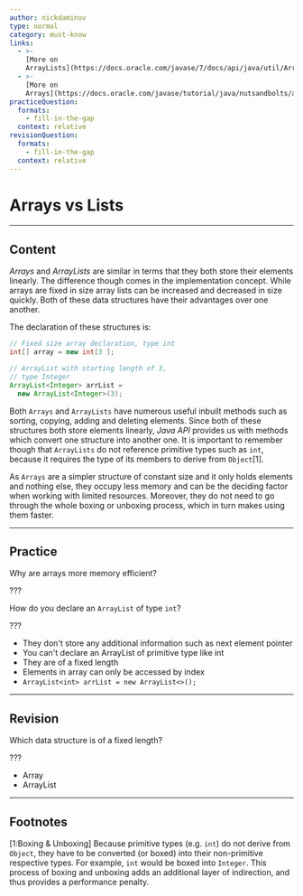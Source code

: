 ```yaml
---
author: nickdaminov
type: normal
category: must-know
links:
  - >-
    [More on
    ArrayLists](https://docs.oracle.com/javase/7/docs/api/java/util/ArrayList.html){website}
  - >-
    [More on
    Arrays](https://docs.oracle.com/javase/tutorial/java/nutsandbolts/arrays.html){website}
practiceQuestion:
  formats:
    - fill-in-the-gap
  context: relative
revisionQuestion:
  formats:
    - fill-in-the-gap
  context: relative
---
```


# Arrays vs Lists


---

## Content

*Arrays* and *ArrayLists* are similar in terms that they both store their elements linearly. The difference though comes in the implementation concept. While arrays are fixed in size array lists can be increased and decreased in size quickly. Both of these data structures have their advantages over one another.

The declaration of these structures is:

```java
// Fixed size array declaration, type int
int[] array = new int[3 ];

// ArrayList with starting length of 3,
// type Integer
ArrayList<Integer> arrList =
  new ArrayList<Integer>(3);
```

Both `Arrays` and `ArrayLists` have numerous useful inbuilt methods such as sorting, copying, adding and deleting elements. Since both of these structures both store elements linearly, *Java API* provides us with methods which convert one structure into another one. It is important to remember though that `ArrayLists` do not reference primitive types such as `int`, because it requires the type of its members to derive from `Object`[1].

As `Arrays` are a simpler structure of constant size and it only holds elements and nothing else, they occupy less memory and can be the deciding factor when working with limited resources. Moreover, they do not need to go through the whole boxing or unboxing process, which in turn makes using them faster.


---

## Practice

Why are arrays more memory efficient?

???

How do you declare an `ArrayList` of type `int`?

???

- They don't store any additional information such as next element pointer
- You can't declare an ArrayList of primitive type like int
- They are of a fixed length
- Elements in array can only be accessed by index
- `ArrayList<int> arrList = new ArrayList<>();`


---

## Revision

Which data structure is of a fixed length?

???

- Array
- ArrayList


---

## Footnotes

[1:Boxing & Unboxing]
Because primitive types (e.g. `int`) do not derive from `Object`, they have to be converted (or boxed) into their non-primitive respective types. For example, `int` would be boxed into `Integer`. This process of boxing and unboxing adds an additional layer of indirection, and thus provides a performance penalty.
